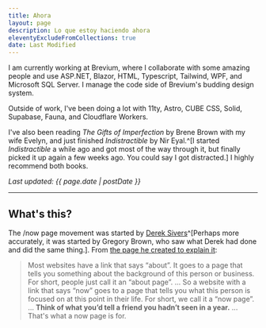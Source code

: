 ```yaml
---
title: Ahora
layout: page
description: Lo que estoy haciendo ahora
eleventyExcludeFromCollections: true
date: Last Modified
---
```


I am currently working at Brevium, where I collaborate with some amazing people
and use ASP.NET, Blazor, HTML, Typescript, Tailwind, WPF, and Microsoft SQL
Server. I manage the code side of Brevium's budding design system.

Outside of work, I've been doing a lot with 11ty, Astro, CUBE CSS, Solid,
Supabase, Fauna, and Cloudflare Workers.

I've also been reading _The Gifts of Imperfection_ by Brene Brown with my wife
Evelyn, and just finished _Indistractible_ by Nir Eyal.^[I started
_Indistractible_ a while ago and got most of the way through it, but finally
picked it up again a few weeks ago. You could say I got distracted.] I highly
recommend both books.

_Last updated: {{ page.date | postDate }}_

---

## What's this?

The /now page movement was started by
[Derek Sivers](https://sive.rs/nowff)^[Perhaps more accurately, it was started by Gregory Brown, who saw what Derek had done and did the same thing.].
From [the page he created to explain it](https://nownownow.com/about):

> Most websites have a link that says “about”. It goes to a page that tells you
> something about the background of this person or business. For short, people
> just call it an “about page”. ... So a website with a link that says “now”
> goes to a page that tells you what this person is focused on at this point in
> their life. For short, we call it a “now page”. ... **Think of what you’d tell
> a friend you hadn’t seen in a year.** ... That's what a now page is for.
